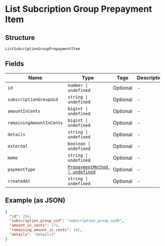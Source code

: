 
# List Subcription Group Prepayment Item

## Structure

`ListSubcriptionGroupPrepaymentItem`

## Fields

| Name | Type | Tags | Description |
|  --- | --- | --- | --- |
| `id` | `number \| undefined` | Optional | - |
| `subscriptionGroupUid` | `string \| undefined` | Optional | - |
| `amountInCents` | `bigint \| undefined` | Optional | - |
| `remainingAmountInCents` | `bigint \| undefined` | Optional | - |
| `details` | `string \| undefined` | Optional | - |
| `external` | `boolean \| undefined` | Optional | - |
| `memo` | `string \| undefined` | Optional | - |
| `paymentType` | [`PrepaymentMethod \| undefined`](../../doc/models/prepayment-method.md) | Optional | - |
| `createdAt` | `string \| undefined` | Optional | - |

## Example (as JSON)

```json
{
  "id": 254,
  "subscription_group_uid": "subscription_group_uid6",
  "amount_in_cents": 172,
  "remaining_amount_in_cents": 142,
  "details": "details2"
}
```


